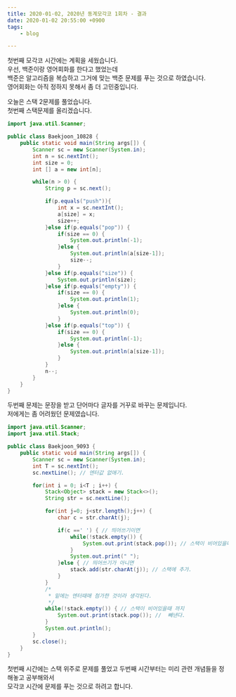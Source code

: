 ```yaml
---
title: 2020-01-02, 2020년 동계모각코 1회차 - 결과
date: 2020-01-02 20:55:00 +0900
tags:
    - blog

---
```

첫번째 모각코 시간에는 계획을 세웠습니다.   
우선, 백준이랑 영어회화를 한다고 했었는데   
백준은 알고리즘을 복습하고 그거에 맞는 백준 문제를 푸는 것으로 하였습니다.    
영어회화는 아직 정하지 못해서 좀 더 고민중입니다.   

오늘은 스택 2문제를 풀었습니다.   
첫번째 스택문제를 올리겠습니다.   

~~~java
import java.util.Scanner;

public class Baekjoon_10828 {
	public static void main(String args[]) {
		Scanner sc = new Scanner(System.in);
		int n = sc.nextInt();
		int size = 0;
		int [] a = new int[n];

		while(n > 0) {
			String p = sc.next();

			if(p.equals("push")){
				int x = sc.nextInt();
				a[size] = x;
				size++;
			}else if(p.equals("pop")) {
				if(size == 0) {
					System.out.println(-1);
				}else {
					System.out.println(a[size-1]);
					size--;
				}
			}else if(p.equals("size")) {
				System.out.println(size);
			}else if(p.equals("empty")) {
				if(size == 0) {
					System.out.println(1);
				}else {
					System.out.println(0);
				}
			}else if(p.equals("top")) {
				if(size == 0) {
					System.out.println(-1);
				}else {
					System.out.println(a[size-1]);
				}
			}
			n--;
		}
	}
}
~~~

두번째 문제는 문장을 받고 단어마다 글자를 거꾸로 바꾸는 문제입니다.   
저에게는 좀 어려웠던 문제였습니다.   

~~~java
import java.util.Scanner;
import java.util.Stack;

public class Baekjoon_9093 {
	public static void main(String args[]) {
		Scanner sc = new Scanner(System.in);
		int T = sc.nextInt();
		sc.nextLine(); // 엔터값 없애기.

		for(int i = 0; i<T ; i++) {
			Stack<Object> stack = new Stack<>();
			String str = sc.nextLine();

			for(int j=0; j<str.length();j++) {
				char c = str.charAt(j);

				if(c ==' ') { // 띄어쓰기이면
					while(!stack.empty()) {
						System.out.print(stack.pop()); // 스택이 비어있을때 까지 pop
					}
					System.out.print(" ");
				}else { // 띄어쓰기가 아니면
					stack.add(str.charAt(j)); // 스택에 추가.
				}
			}
			/*
			 * 밑에는 엔터때매 첨가한 것이라 생각된다.
			 */
			while(!stack.empty()) { // 스택이 비어있을때 까지
				System.out.print(stack.pop()); //  빼낸다.
			}
			System.out.println();
		}
		sc.close();
	}
}
~~~

첫번째 시간에는 스택 위주로 문제를 풀었고
두번째 시간부터는 미리 관련 개념들을 정해놓고 공부해와서   
모각코 시간에 문제를 푸는 것으로 하려고 합니다.   
